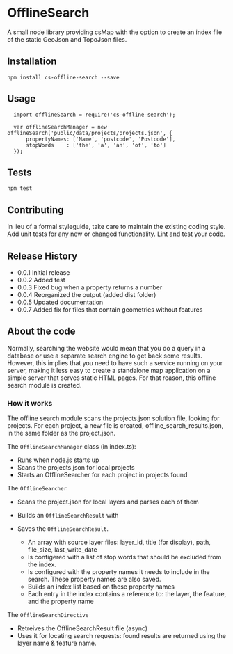 OfflineSearch
=============

A small node library providing csMap with the option to create an index file of the static GeoJson and TopoJson files.

## Installation

`npm install cs-offline-search --save`

## Usage

```
  import offlineSearch = require('cs-offline-search');

  var offlineSearchManager = new offlineSearch('public/data/projects/projects.json', {
      propertyNames: ['Name', 'postcode', 'Postcode'],
      stopWords    : ['the', 'a', 'an', 'of', 'to']
  });
```

## Tests

`npm test`

## Contributing

In lieu of a formal styleguide, take care to maintain the existing coding style.
Add unit tests for any new or changed functionality. Lint and test your code.

## Release History

* 0.0.1 Initial release
* 0.0.2 Added test
* 0.0.3 Fixed bug when a property returns a number
* 0.0.4 Reorganized the output (added dist folder)
* 0.0.5 Updated documentation
* 0.0.7 Added fix for files that contain geometries without features

## About the code

Normally, searching the website would mean that you do a query in
a database or use a separate search engine to get back some results.
However, this implies that you need to have such a service running
on your server, making it less easy to create a standalone map
application on a simple server that serves static HTML pages. For
that reason, this offline search module is created.

### How it works

The offline search module scans the projects.json solution file,
looking for projects. For each project, a new file is created,
offline_search_results.json, in the same folder as the project.json.

The `OfflineSearchManager` class (in index.ts):

* Runs when node.js starts up
* Scans the projects.json for local projects
* Starts an OfflineSearcher for each project in projects found

The `OfflineSearcher`

* Scans the project.json for local layers and parses each of them
* Builds an `OfflineSearchResult` with
* Saves the `OfflineSearchResult`.

    * An array with source layer files: layer_id, title (for display),
path, file_size, last_write_date
    * Is configered with a list of stop words that should be excluded
from the index.
    * Is configured with the property names it needs to include in the
search. These property names are also saved.
    * Builds an index list based on these property names
    * Each entry in the index contains a reference to: the layer, the
feature, and the property name

The `OfflineSearchDirective`

* Retreives the OfflineSearchResult file (async)
* Uses it for locating search requests: found results are returned
using the layer name & feature name.
